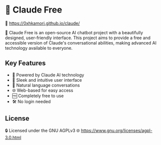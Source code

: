 ﻿# 🌊 Claude Free
🔗 https://0xhkamori.github.io/claude/

🌌 Claude Free is an open-source AI chatbot project with a beautifully designed, user-friendly interface. This project aims to provide a free and accessible version of Claude's conversational abilities, making advanced AI technology available to everyone.

## Key Features
- 🤖 Powered by Claude AI technology
- 🎨 Sleek and intuitive user interface
- 💬 Natural language conversations
- 🌐 Web-based for easy access
- 🆓 Completely free to use
- 🛠️ No login needed

## License

🔒       Licensed under the GNU AGPLv3
🌐 https://www.gnu.org/licenses/agpl-3.0.html
